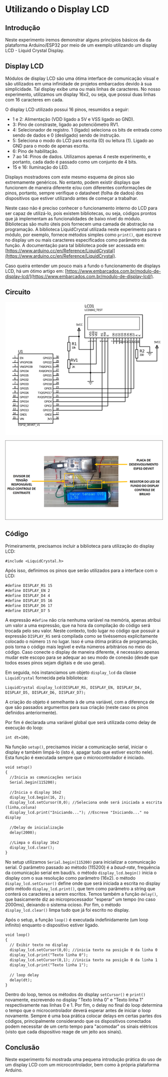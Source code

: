 # Utilizando o Display LCD

## Introdução
Neste experimento iremos demonstrar alguns princípios básicos da
da plataforma Arduino/ESP32 por meio de um exemplo utilizando um display LCD - Liquid Crystal Display.

## Display LCD

Módulos de display LCD são uma ótima interface de comunicação visual e
são utilizados em uma infinidade de projetos embarcados devido à sua
simplicidade. Tal display exibe uma ou mais linhas de caracteres. No
nosso experimento, utilizamos um display 16x2, ou seja, que possui
duas linhas com 16 caracteres em cada.

O display LCD utilizado possui 16 pinos, resumidos a seguir:
- 1 e 2: Alimentação (VDD ligado a 5V e VSS ligado ao GND).
- 3: Pino de constraste, ligado ao potenciômetro RV1.
- 4: Selecionador de registro. 1 (ligado) seleciona os bits de entrada
  como sendo de dados e 0 (desligado) sendo de instrução.
- 5: Seleciona o modo do LCD para escrita (0) ou leitura (1). Ligado
  ao GND para o modo de apenas escrita.
- 6: Pino de habilitação.
- 7 ao 14: Pinos de dados. Utilizamos apenas 4 neste experimento, e
  portanto, cada dado é passado como um conjunto de 4 bits.
- 15 e 16: Iluminação do LED.

Displays mostradores com este mesmo esquema de pinos são extremamente
genéricos. No entanto, podem existir displays que funcionem de maneira
diferente e/ou com diferentes conformações de pinos, portanto, sempre
verifique o datasheet (folha de dados) dos dispositivos que estiver utilizando antes de
começar a trabalhar.

Neste caso não é preciso conhecer o funcionamento interno do LCD para ser
capaz de utilizá-lo, pois existem bibliotecas, ou seja, códigos
prontos que já implementam as funcionalidades de baixo nível do
módulo. Bibliotecas são muito úteis pois fornecem uma camada de
abstração na programação. A biblioteca LiquidCrystal utilizada neste experimento
para o módulo, por exemplo, fornece métodos simples como `print()`,
que escreve no display um ou mais caracteres especificados como
parâmetro da função. A documentação para tal biblioteca pode ser acessada em:
[https://www.arduino.cc/en/Reference/LiquidCrystal](https://www.arduino.cc/en/Reference/LiquidCrystal).

Caso queira entender um pouco mais a fundo o funcionamento de displays
LCD, há um ótimo artigo em:
[https://www.embarcados.com.br/modulo-de-display-lcd/](https://www.embarcados.com.br/modulo-de-display-lcd/).
 
## Circuito
![Esquemático](esquematico.png)

![Foto do circuito montado em uma protoboard.](imagem.png)

## Código
Primeiramente, precisamos incluir a biblioteca para utilização do
display LCD:
```
#include <LiquidCrystal.h>
```	
Após isso, definimos os pinos que serão utilizados para a
interface com o LCD:
```
#define DISPLAY_RS 15
#define DISPLAY_EN 2
#define DISPLAY_D4 4
#define DISPLAY_D5 16
#define DISPLAY_D6 17
#define DISPLAY_D7 5
``` 
A expressão `#define` não cria nenhuma variável na memória, apenas
atribui um valor a uma expressão, que na hora da compilação do código
será trocada pelo seu valor. Neste contexto, todo lugar no código que
possuir a expressão `DISPLAY_RS` será compilada como se tivéssemos
explicitamente colocado o número `15` no lugar. Isso é uma ótima
prática de programação, pois torna o código mais legível e evita
números arbitrários no meio do código. Caso conecte o display de
maneira diferente, é necessário apenas mudar este escopo para se
adequar ao seu modo de conexão (desde que todos esses pinos sejam
digitais e de uso geral).

Em seguida, nós instanciamos um objeto `display_lcd` da classe
`LiquidCrystal` fornecida pela biblioteca:
```
LiquidCrystal display_lcd(DISPLAY_RS, DISPLAY_EN, DISPLAY_D4, DISPLAY_D5, DISPLAY_D6, DISPLAY_D7);
```
A criação do objeto é semelhante à de uma variável, com a diferença de
que são passados argumentos para sua criação (neste caso os pinos
definidos anteriormente).

Por fim é declarada uma variável global que será utilizada como delay
de execução do loop:
```
int dt=100;
```

Na função `setup()`, precisamos iniciar a comunicação serial, iniciar
o display e também limpá-lo (isto é, apagar tudo que estiver escrito
nele). Esta função é executada sempre que o microcontrolador é
iniciado.
```
void setup() 
{
  //Inicia as comunicações seriais
  Serial.begin(115200);

  //Inicia o display 16x2
  display_lcd.begin(16, 2);
  display_lcd.setCursor(0,0); //Seleciona onde será iniciada a escrita (linha,coluna)
  display_lcd.print("Iniciando..."); //Escreve "Iniciando..." no display

  //Delay de inicialização
  delay(2000);

  //Limpa o display 16x2
  display_lcd.clear();
}
```
No setup utilizamos `Serial.begin(115200)` para inicializar a
comunicação serial. O parâmetro passado ao método (115200) é a
*baud-rate*, frequência da comunicação serial em baud/s. 
o método `display_lcd.begin()` inicia o display com o sua resolução
como parâmetro (16x2). o método `display_lcd.setCursor()` define onde que será
iniciada a escrita no display pelo método `display_lcd.print()`, que
tem como parâmetro a string que conterá os caracteres a serem
escritos. Temos também a função `delay()`, que basicamente diz ao
microprocessador "esperar" um tempo (no caso 2000ms), deixando o
sistema ocioso. Por fim, o método `display_lcd.clear()` limpa tudo que
já foi escrito no display. 
 
Após o setup, a função `loop()` é executada indefinidamente (um loop infinito)
enquanto o dispositivo estiver ligado.
```
void loop()
{
  // Exibir texto no display
  display_lcd.setCursor(0,0); //inicia texto na posição 0 da linha 0
  display_lcd.print("Texto linha 0");
  display_lcd.setCursor(0,1); //inicia texto na posição 0 da linha 1
  display_lcd.print("Texto linha 1");
  
  // loop delay
  delay(dt);
}
```
Dentro do loop, temos os métodos do display `setCursor()` e `print()` novamente,
escrevendo no display "Texto linha 0" e "Texto linha 1"
respectivamente nas linhas 0 e 1. Por fim, o delay no final do loop
determina o tempo que o microcontrolador deverá esperar antes de
iniciar o loop novamente. Sempre é uma boa prática colocar delays em
certas partes dos códigos, principalmente considerando que os
dispositivos conectados podem necessitar de um certo tempo para
"acomodar" os sinais elétricos (visto que cada dispositivo reage de um
jeito aos sinais).

## Conclusão
Neste experimento foi mostrada uma pequena introdução prática do uso
de um display LCD com um microcontrolador, bem como à própria
plataforma Arduino.

